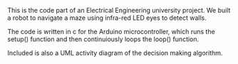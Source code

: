 This is the code part of an Electrical Engineering university project.
We built a robot to navigate a maze using infra-red LED eyes to
detect walls.

The code is written in c for the Arduino microcontroller, which 
runs the setup() function and then continuiously loops the 
loop() function.

Included is also a UML activity diagram of the decision making
algorithm.